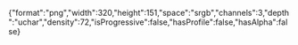 {"format":"png","width":320,"height":151,"space":"srgb","channels":3,"depth":"uchar","density":72,"isProgressive":false,"hasProfile":false,"hasAlpha":false}